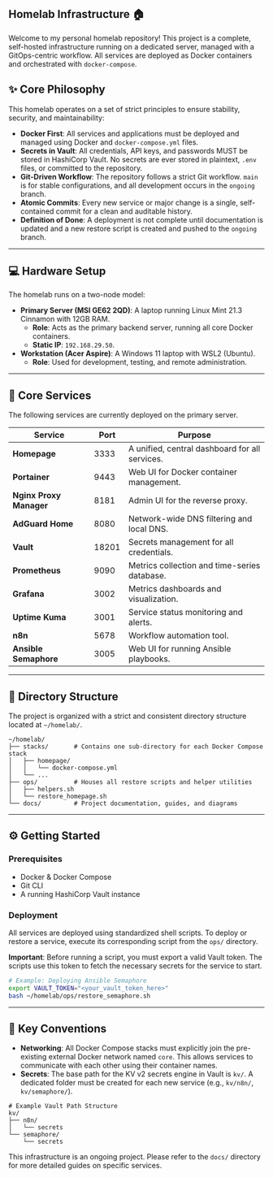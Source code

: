 ## Homelab Infrastructure 🏠

Welcome to my personal homelab repository! This project is a complete, self-hosted infrastructure running on a dedicated server, managed with a GitOps-centric workflow. All services are deployed as Docker containers and orchestrated with `docker-compose`.

## ✨ Core Philosophy

This homelab operates on a set of strict principles to ensure stability, security, and maintainability:

* **Docker First**: All services and applications must be deployed and managed using Docker and `docker-compose.yml` files.
* **Secrets in Vault**: All credentials, API keys, and passwords MUST be stored in HashiCorp Vault. No secrets are ever stored in plaintext, `.env` files, or committed to the repository.
* **Git-Driven Workflow**: The repository follows a strict Git workflow. `main` is for stable configurations, and all development occurs in the `ongoing` branch.
* **Atomic Commits**: Every new service or major change is a single, self-contained commit for a clean and auditable history.
* **Definition of Done**: A deployment is not complete until documentation is updated and a new restore script is created and pushed to the `ongoing` branch.

---

## 💻 Hardware Setup

The homelab runs on a two-node model:

* **Primary Server (MSI GE62 2QD)**: A laptop running Linux Mint 21.3 Cinnamon with 12GB RAM.
    * **Role**: Acts as the primary backend server, running all core Docker containers.
    * **Static IP**: `192.168.29.50`.
* **Workstation (Acer Aspire)**: A Windows 11 laptop with WSL2 (Ubuntu).
    * **Role**: Used for development, testing, and remote administration.

---

## 🚀 Core Services

The following services are currently deployed on the primary server.

| Service               | Port  | Purpose                                             |
| --------------------- | ----- | --------------------------------------------------- |
| **Homepage** | 3333  | A unified, central dashboard for all services.      |
| **Portainer** | 9443  | Web UI for Docker container management.         |
| **Nginx Proxy Manager** | 8181  | Admin UI for the reverse proxy.               |
| **AdGuard Home** | 8080  | Network-wide DNS filtering and local DNS.         |
| **Vault** | 18201 | Secrets management for all credentials.          |
| **Prometheus** | 9090  | Metrics collection and time-series database.      |
| **Grafana** | 3002  | Metrics dashboards and visualization.           |
| **Uptime Kuma** | 3001  | Service status monitoring and alerts.        |
| **n8n** | 5678  | Workflow automation tool.                     |
| **Ansible Semaphore** | 3005  | Web UI for running Ansible playbooks.                 |

---

## 📁 Directory Structure

The project is organized with a strict and consistent directory structure located at `~/homelab/`.

```
~/homelab/
├── stacks/       # Contains one sub-directory for each Docker Compose stack
│   ├── homepage/
│   │   └── docker-compose.yml
│   └── ...
├── ops/          # Houses all restore scripts and helper utilities
│   ├── helpers.sh
│   └── restore_homepage.sh
└── docs/         # Project documentation, guides, and diagrams
```

---

## ⚙️ Getting Started

### Prerequisites

* Docker & Docker Compose
* Git CLI
* A running HashiCorp Vault instance

### Deployment

All services are deployed using standardized shell scripts. To deploy or restore a service, execute its corresponding script from the `ops/` directory.

**Important**: Before running a script, you must export a valid Vault token. The scripts use this token to fetch the necessary secrets for the service to start.

```bash
# Example: Deploying Ansible Semaphore
export VAULT_TOKEN="<your_vault_token_here>"
bash ~/homelab/ops/restore_semaphore.sh
```

---

## 📜 Key Conventions

* **Networking**: All Docker Compose stacks must explicitly join the pre-existing external Docker network named `core`. This allows services to communicate with each other using their container names.
* **Secrets**: The base path for the KV v2 secrets engine in Vault is `kv/`. A dedicated folder must be created for each new service (e.g., `kv/n8n/`, `kv/semaphore/`).

```
# Example Vault Path Structure
kv/
├── n8n/
│   └── secrets
└── semaphore/
    └── secrets
```

This infrastructure is an ongoing project. Please refer to the `docs/` directory for more detailed guides on specific services.
